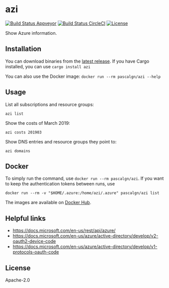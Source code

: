 # azi

[![Build Status Appveyor](https://img.shields.io/appveyor/ci/pascalgn/azi.svg?style=flat-square&label=appveyor)](https://ci.appveyor.com/project/pascalgn/azi)
[![Build Status CircleCI](https://img.shields.io/circleci/project/pascalgn/azi.svg?style=flat-square&label=circleci)](https://circleci.com/gh/pascalgn/azi)
[![License](https://img.shields.io/github/license/pascalgn/azi.svg?style=flat-square)](LICENSE)

Show Azure information.

## Installation

You can download binaries from the [latest release](https://github.com/pascalgn/azi/releases/latest).
If you have Cargo installed, you can use `cargo install azi`

You can also use the Docker image: `docker run --rm pascalgn/azi --help`

## Usage

List all subscriptions and resource groups:

```
azi list
```

Show the costs of March 2019:

```
azi costs 201903
```

Show DNS entries and resource groups they point to:

```
azi domains
```

## Docker

To simply run the command, use `docker run --rm pascalgn/azi`.
If you want to keep the authentication tokens between runs, use

```
docker run --rm -v "$HOME/.azure:/home/azi/.azure" pascalgn/azi list
```

The images are available on [Docker Hub](https://hub.docker.com/r/pascalgn/azi).

## Helpful links

- https://docs.microsoft.com/en-us/rest/api/azure/
- https://docs.microsoft.com/en-us/azure/active-directory/develop/v2-oauth2-device-code
- https://docs.microsoft.com/en-us/azure/active-directory/develop/v1-protocols-oauth-code

## License

Apache-2.0
